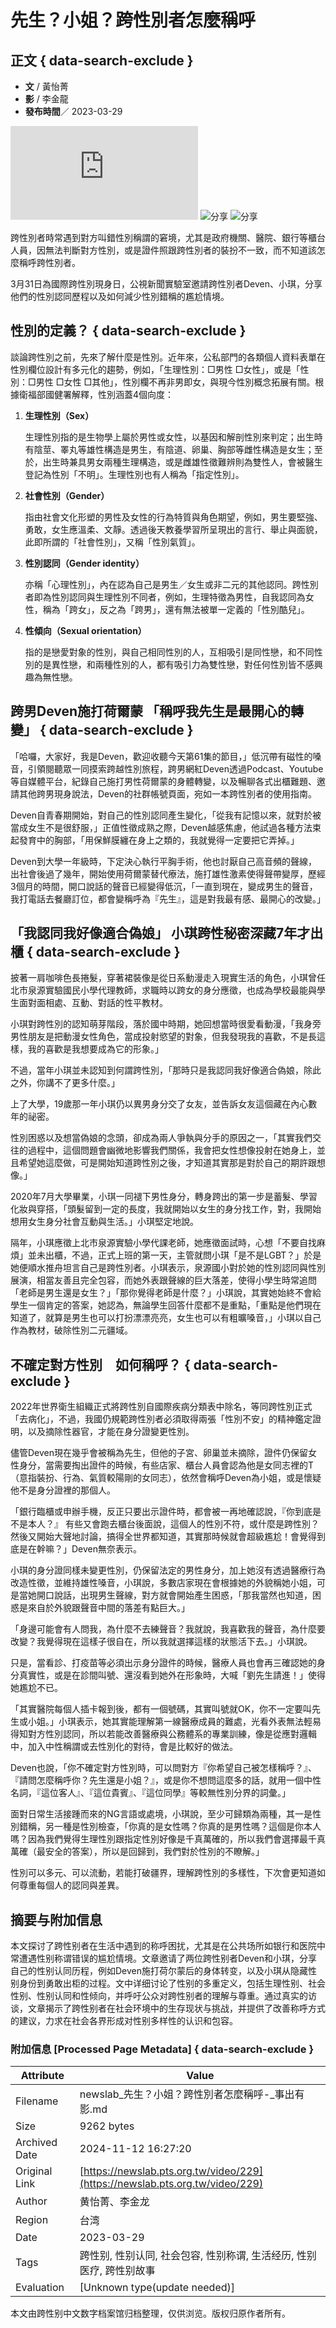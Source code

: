 # 先生？小姐？跨性別者怎麼稱呼

## 正文 { data-search-exclude }


- **文** / 黃怡菁
- **影** / 李金龍
- **發布時間**／ 2023-03-29

![分享](https://www.facebook.com/sharer/sharer.php?u=https%3A%2F%2Fnewslab.pts.org.tw%2Fvideo%2F229)
![分享](https://social-plugins.line.me/lineit/share?url=https%3A%2F%2Fnewslab.pts.org.tw%2Fvideo%2F229)
![分享](https://twitter.com/intent/tweet?url=https%3A%2F%2Fnewslab.pts.org.tw%2Fvideo%2F229)

跨性別者時常遇到對方叫錯性別稱謂的窘境，尤其是政府機關、醫院、銀行等櫃台人員，因無法判斷對方性別，或是證件照跟跨性別者的裝扮不一致，而不知道該怎麼稱呼跨性別者。

3月31日為國際跨性別現身日，公視新聞實驗室邀請跨性別者Deven、小琪，分享他們的性別認同歷程以及如何減少性別錯稱的尷尬情境。

## 性別的定義？ { data-search-exclude }

談論跨性別之前，先來了解什麼是性別。近年來，公私部門的各類個人資料表單在性別欄位設計有多元化的趨勢，例如，「生理性別：□男性  □女性」，或是「性別：□男性  □女性  □其他」，性別欄不再非男即女，與現今性別概念拓展有關。根據衛福部國健署解釋，性別涵蓋4個向度：

1. **生理性別（Sex）**

   生理性別指的是生物學上屬於男性或女性，以基因和解剖性別來判定；出生時有陰莖、睪丸等雄性構造是男生，有陰道、卵巢、胸部等雌性構造是女生；至於，出生時兼具男女兩種生理構造，或是雌雄性徵難辨則為雙性人，會被醫生登記為性別「不明」。生理性別也有人稱為「指定性別」。

2. **社會性別（Gender）**

   指由社會文化形塑的男性及女性的行為特質與角色期望，例如，男生要堅強、勇敢，女生應溫柔、文靜。透過後天教養學習所呈現出的言行、舉止與面貌，此即所謂的「社會性別」，又稱「性別氣質」。

3. **性別認同（Gender identity）**

   亦稱「心理性別」，內在認為自己是男生／女生或非二元的其他認同。跨性別者即為性別認同與生理性別不同者，例如，生理特徵為男性，自我認同為女性，稱為「跨女」，反之為「跨男」，還有無法被單一定義的「性別酷兒」。

4. **性傾向（Sexual orientation）**

   指的是戀愛對象的性別，與自己相同性別的人，互相吸引是同性戀，和不同性別的是異性戀，和兩種性別的人，都有吸引力為雙性戀，對任何性別皆不感興趣為無性戀。

## 跨男Deven施打荷爾蒙 「稱呼我先生是最開心的轉變」 { data-search-exclude }

「哈囉，大家好，我是Deven，歡迎收聽今天第61集的節目，」低沉帶有磁性的嗓音，引領閱聽眾一同摸索跨越性別旅程，跨男網紅Deven透過Podcast、Youtube等自媒體平台，紀錄自己施打男性荷爾蒙的身體轉變，以及暢聊各式出櫃難題、邀請其他跨男現身說法，Deven的社群帳號頁面，宛如一本跨性別者的使用指南。

Deven自青春期開始，對自己的性別認同產生變化，「從我有記憶以來，就對於被當成女生不是很舒服，」正值性徵成熟之際，Deven越感焦慮，他試過各種方法束起發育中的胸部，「用保鮮膜纏在身上之類的，我就覺得一定要把它弄掉。」 

Deven到大學一年級時，下定決心執行平胸手術，他也討厭自己高音頻的聲線，出社會後過了幾年，開始使用荷爾蒙替代療法，施打雄性激素使得聲帶變厚，歷經3個月的時間，開口說話的聲音已經變得低沉，「一直到現在，變成男生的聲音，我打電話去餐廳訂位，都會變稱呼為『先生』，這是對我最有感、最開心的改變。」

## 「我認同我好像適合偽娘」 小琪跨性秘密深藏7年才出櫃 { data-search-exclude }

披著一肩咖啡色長捲髮，穿著裙裝像是從日系動漫走入現實生活的角色，小琪曾任北市泉源實驗國民小學代理教師，求職時以跨女的身分應徵，也成為學校最能與學生面對面相處、互動、對話的性平教材。

小琪對跨性別的認知萌芽階段，落於國中時期，她回想當時很愛看動漫，「我身旁男性朋友是把動漫女性角色，當成投射慾望的對象，但我發現我的喜歡，不是長這樣，我的喜歡是我想要成為它的形象。」

不過，當年小琪並未認知到何謂跨性別，「那時只是我認同我好像適合偽娘，除此之外，你講不了更多什麼。」

上了大學，19歲那一年小琪仍以異男身分交了女友，並告訴女友這個藏在內心數年的祕密。

性別困惑以及想當偽娘的念頭，卻成為兩人爭執與分手的原因之一，「其實我們交往的過程中，這個問題會幽微地影響我們關係，我會把女性想像投射在她身上，並且希望她這麼做，可是開始知道跨性別之後，才知道其實那是對於自己的期許跟想像。」

2020年7月大學畢業，小琪一同褪下男性身分，轉身跨出的第一步是蓄髮、學習化妝與穿搭，「頭髮留到一定的長度，我就開始以女生的身分找工作，對，我開始想用女生身分社會互動與生活。」小琪堅定地說。

隔年，小琪應徵上北市泉源實驗小學代課老師，她應徵面試時，心想「不要自找麻煩」並未出櫃，不過，正式上班的第一天，主管就問小琪「是不是LGBT？」於是她便順水推舟坦言自己是跨性別者。小琪表示，泉源國小對於她的性別認同與性別展演，相當友善且完全包容，而她外表跟聲線的巨大落差，使得小學生時常追問「老師是男生還是女生？」「那你覺得老師是什麼？」小琪說，其實她始終不會給學生一個肯定的答案，她認為，無論學生回答什麼都不是重點，「重點是他們現在知道了，就算是男生也可以打扮漂漂亮亮，女生也可以有粗曠嗓音，」小琪以自己作為教材，破除性別二元疆域。

## 不確定對方性別　如何稱呼？ { data-search-exclude }

2022年世界衛生組織正式將跨性別自國際疾病分類表中除名，等同跨性別正式「去病化」，不過，我國仍規範跨性別者必須取得兩張「性別不安」的精神鑑定證明，以及摘除性器官，才能在身分證變更性別。

儘管Deven現在幾乎會被稱為先生，但他的子宮、卵巢並未摘除，證件仍保留女性身分，當需要掏出證件的時候，有些店家、櫃台人員會認為他是女同志裡的T（意指裝扮、行為、氣質較陽剛的女同志），依然會稱呼Deven為小姐，或是懷疑他不是身分證裡的那個人。

「銀行臨櫃或申辦手機，反正只要出示證件時，都會被一再地確認說，『你到底是不是本人？』 有些又會跑去櫃台後面說，這個人的性別不符，或什麼是跨性別？然後又開始大聲地討論，搞得全世界都知道，其實那時候就會超級尷尬！會覺得到底是在幹嘛？」Deven無奈表示。

小琪的身分證同樣未變更性別，仍保留法定的男性身分，加上她沒有透過醫療行為改造性徵，並維持雄性嗓音，小琪說，多數店家現在會根據她的外貌稱她小姐，可是當她開口說話，出現男生聲線，對方就會開始產生困惑，「那我當然也知道，困惑是來自於外貌跟聲音中間的落差有點巨大。」

「身邊可能會有人問我，為什麼不去練聲音？我就說，我喜歡我的聲音，為什麼要改變？我覺得現在這樣子很自在，所以我就選擇這樣的狀態活下去。」小琪說。

只是，當看診、打疫苗等必須出示身分證件的時候，醫療人員也會再三確認她的身分真實性，或是在診間叫號、還沒看到她外在形象時，大喊「劉先生請進！」使得她尷尬不已。

「其實醫院每個人插卡報到後，都有一個號碼，其實叫號就OK，你不一定要叫先生或小姐。」小琪表示，她其實能理解第一線醫療成員的難處，光看外表無法輕易得知對方性別認同，所以若能改善醫療與公務體系的專業訓練，像是從應對邏輯中，加入中性稱謂或去性別化的對待，會是比較好的做法。

Deven也說，「你不確定對方性別時，可以問對方『你希望自己被怎樣稱呼？』、『請問怎麼稱呼你？先生還是小姐？』，或是你不想問這麼多的話，就用一個中性名詞，『這位客人』、『這位貴賓』、『這位同學』等較無性別分界的詞彙。」

面對日常生活接踵而來的NG言語或處境，小琪說，至少可歸類為兩種，其一是性別錯稱，另一種是性別檢查，「你真的是女性嗎？你真的是男性嗎？這個是你本人嗎？因為我們覺得生理性別跟指定性別好像是千真萬確的，所以我們會選擇最千真萬確（最安全的答案），所以是回歸到，我們對於性別的不瞭解。」

性別可以多元、可以流動，若能打破疆界，理解跨性別的多樣性，下次會更知道如何尊重每個人的認同與差異。

## 摘要与附加信息

<!-- tcd_abstract -->
本文探讨了跨性别者在生活中遇到的称呼困扰，尤其是在公共场所如银行和医院中常遭遇性别称谓错误的尴尬情境。文章邀请了两位跨性别者Deven和小琪，分享自己的性别认同历程，例如Deven施打荷尔蒙后的身体转变，以及小琪从隐藏性别身份到勇敢出柜的过程。文中详细讨论了性别的多重定义，包括生理性别、社会性别、性别认同和性倾向，并呼吁公众对跨性别者的理解与尊重。通过真实的访谈，文章揭示了跨性别者在社会环境中的生存现状与挑战，并提供了改善称呼方式的建议，力求在社会各界形成对性别多样性的认识和包容。
<!-- tcd_abstract_end -->

### 附加信息 [Processed Page Metadata] { data-search-exclude }

| Attribute       | Value                                  |
|-----------------|----------------------------------------|
| Filename        | newslab_先生？小姐？跨性別者怎麼稱呼-_事出有影.md                             |
| Size            | 9262 bytes                           |
| Archived Date   | 2024-11-12 16:27:20                             |
| Original Link   | [https://newslab.pts.org.tw/video/229](https://newslab.pts.org.tw/video/229)                       |
| Author          | 黄怡菁、李金龙                               |
| Region          | 台湾                               |
| Date            | 2023-03-29                                 |
| Tags            | 跨性别, 性别认同, 社会包容, 性别称谓, 生活经历, 性别医疗, 跨性别故事                                 |
| Evaluation            | [Unknown type(update needed)]                                 |
<!-- tcd_table_end -->

本文由跨性别中文数字档案馆归档整理，仅供浏览。版权归原作者所有。

